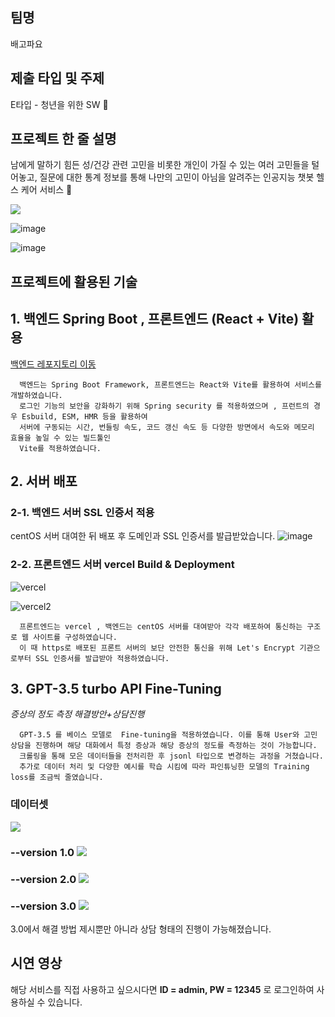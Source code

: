 ## 팀명

배고파요

## 제출 타입 및 주제

E타입 - 청년을 위한 SW 💪

## 프로젝트 한 줄 설명

남에게 말하기 힘든 성/건강 관련 고민을 비롯한 개인이 가질 수 있는 여러 고민들을 털어놓고, 질문에 대한 통계 정보를 통해 나만의 고민이 아님을 알려주는 인공지능 챗봇 헬스 케어 서비스 🤖

![](https://velog.velcdn.com/images/yooonwodyd/post/65f2d0b1-b1e1-4f42-aead-cd5d6f93b4b1/image.gif)

![image](https://github.com/TeamBaeGoPaaa/allyeozoong-FrontEnd/assets/108808701/d1b3b0cb-cf63-40bf-ae56-8cb7274ad224)

![image](https://github.com/TeamBaeGoPaaa/allyeozoong-FrontEnd/assets/108808701/586d5e65-9804-4f2e-bc18-f8473632f3a2)




## 프로젝트에 활용된 기술

## 1. 백엔드 Spring Boot , 프론트엔드 (React + Vite) 활용 
[백엔드 레포지토리 이동](https://github.com/TeamBaeGoPaaa/allyeozoong-BackEnd)
```
  백엔드는 Spring Boot Framework, 프론트엔드는 React와 Vite를 활용하여 서비스를 개발하였습니다.
  로그인 기능의 보안을 강화하기 위해 Spring security 를 적용하였으며 , 프런트의 경우 Esbuild, ESM, HMR 등을 활용하여 
  서버에 구동되는 시간, 번들링 속도, 코드 갱신 속도 등 다양한 방면에서 속도와 메모리 효율을 높일 수 있는 빌드툴인
  Vite를 적용하였습니다.

```

## 2. 서버 배포
### 2-1. 백엔드 서버 SSL 인증서 적용

centOS 서버 대여한 뒤 배포 후 도메인과 SSL 인증서를 발급받았습니다.
![image](https://github.com/TeamBaeGoPaaa/allyeozoong-FrontEnd/assets/108808701/67a6b67d-b8d1-4c88-a146-2a08c3afa09b)

### 2-2. 프론트엔드 서버 vercel Build & Deployment
![vercel](https://github.com/TeamBaeGoPaaa/allyeozoong-FrontEnd/assets/90898067/1a9871f3-fe52-4cdf-8765-135a6828bf42)

![vercel2](https://github.com/TeamBaeGoPaaa/allyeozoong-FrontEnd/assets/90898067/a0404f8d-a0ee-44ee-8e2f-47423ad77fd4)


```
  프론트엔드는 vercel , 백엔드는 centOS 서버를 대여받아 각각 배포하여 통신하는 구조로 웹 사이트를 구성하였습니다.
  이 때 https로 배포된 프론트 서버의 보단 안전한 통신을 위해 Let's Encrypt 기관으로부터 SSL 인증서를 발급받아 적용하였습니다.
```
## 3. GPT-3.5 turbo API  Fine-Tuning
*증상의 정도 측정* *해결방안+상담진행*
```
  GPT-3.5 를 베이스 모델로  Fine-tuning을 적용하였습니다. 이를 통해 User와 고민 상담을 진행하며 해당 대화에서 특정 증상과 해당 증상의 정도를 측정하는 것이 가능합니다.
  크롤링을 통해 모은 데이터들을 전처리한 후 jsonl 타입으로 변경하는 과정을 거쳤습니다. 
  추가로 데이터 처리 및 다양한 예시를 학습 시킴에 따라 파인튜닝한 모델의 Training loss를 조금씩 줄였습니다.
```

### 데이터셋

<img src="https://velog.velcdn.com/images/yooonwodyd/post/8cf6f82f-0ec8-4979-8f82-a9b5d03160ff/image.png"> 

### --version 1.0 ![](https://velog.velcdn.com/images/yooonwodyd/post/0f95e1d1-863c-49dc-8cd9-9d5bd99e9ba0/image.png)
### --version 2.0 ![](https://velog.velcdn.com/images/yooonwodyd/post/3a8003ca-dbc2-4b3b-b4ab-b33bedef8628/image.png)
### --version 3.0 ![](https://velog.velcdn.com/images/yooonwodyd/post/fe6dc4ab-6bf4-48f5-8a0c-81377ac423fe/image.png)
3.0에서 해결 방법 제시뿐만 아니라 상담 형태의 진행이 가능해졌습니다.
## 시연 영상
해당 서비스를 직접 사용하고 싶으시다면 **ID = admin, PW = 12345** 로 로그인하여 사용하실 수 있습니다. 
